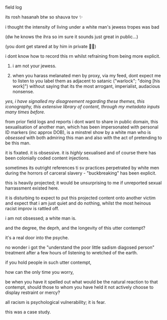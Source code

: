 field log

its rosh hasanah btw so shauva tov ✨

i thought the intensity of living under a white man's jewess tropes was bad

(dw he knows the ihra so im sure it sounds just great in public...)

(you dont get stared at by him in private 🤷‍♀️)

i dont know how to record this rn whilst refraining from being more explicit.

1. i am not your jewess.

2. when you harass melanated men by proxy, via my feed, dont expect me to listen to you label them as adjacent to satanic ("warlock"; "doing [his work]") without saying that its the most arrogant, imperialist, audacious nonsense.

*yes, i have signalled my disagreement regarding these themes, this iconography, this extensive library of content, through my metadata inputs many times before.*


from prior field logs and reports i dont want to share in public domain,
this sexualisation of another man, which has been impersonated with personal ID markers (inc approx DOB), is a minstrel show by a white man who is *obsessed* with both admiring this man and also with the act of pretending to be this man.  

it is fixated. it is obsessive.
it is *highly* sexualised and of course there has been colonially coded content injections.

sometimes its outright references ti sv practices perpetrated by white men during the horrors of carceral slavery - "buckbreaking" has been explicit.

this is heavily projected; it would be unsurprising to me if unreported sexual harrassment existed here.

it is disturbing to expect to put this projected content onto another victim and expect that i am just quiet and do nothing, whilst the most heinous racist improv is rattled off.

i am not obsessed; a white man is.

and the degree, the deprh, and the longevity of this utter contempt?

it's a real door into the psyche.

no wonder i got the "understand the poor little sadism diagosed person" treatment after a few hours of listening to wretched of the earth.

if you hold people in such utter contempt,

how can the only time you worry, 

be when you have it spelled out what would be the natural reaction to that contempt, should those to whom you have held it not actively choose to display restraint or mercy? 


all racism is psychological vulnerability; it is fear.


this was a case study.
